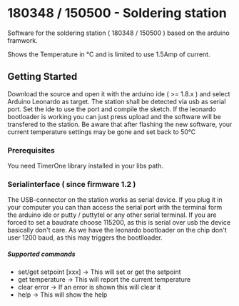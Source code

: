 #  180348 / 150500 - Soldering station
Software for the soldering station ( 180348 / 150500 ) based on the arduino framwork.

Shows the Temperature in °C and is limited to use 1.5Amp of current.

## Getting Started

Download the source and open it with the arduino ide ( >= 1.8.x ) and select Arduino Leonardo as target.
The station shall be detected via usb as serial port. Set the ide to use the port and compile the sketch.
If the leonardo bootloader is working you can just press upload and the software will be transfered to the station.
Be aware that after flashing the new software, your current temperature settings may be gone and set back to 50°C


### Prerequisites

You need TimerOne library installed in your libs path.


### Serialinterface ( since firmware 1.2 )

The USB-connector on the station works as serial device. If you plug it in your computer you can than access
the serial port with the terminal form the arduino ide or putty / puttytel or any other serial terminal. If 
you are forced to set a baudrate choose 115200, as this is serial over usb the device basically don't care. 
As we have the leonardo bootloader on the chip don't user 1200 baud, as this may triggers the bootlloader. 

##### Supported commands

* set/get setpoint [xxx] -> This will set or get the setpoint
* get temperature        -> This will report the current temperature
* clear error            -> If an error is shown this will clear it
* help                   -> This will show the help
 
